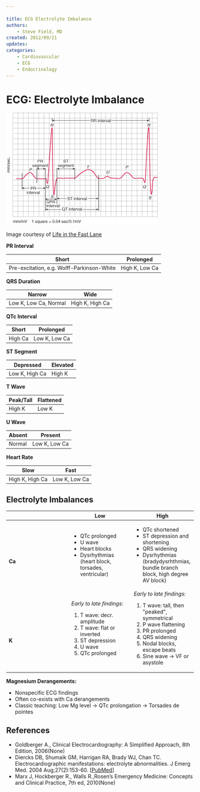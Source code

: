 ```yaml
---

title: ECG Electrolyte Imbalance
authors:
    - Steve Field, MD
created: 2012/09/21
updates:
categories:
    - Cardiovascular
    - ECG
    - Endocrinology
---
```


# ECG: Electrolyte Imbalance

![Normal ECG with overlay showing all the measurable intervals](image-1.png)

Image courtesy of [Life in the Fast Lane](https://lifeinthefastlane.com)

**PR Interval**

| Short                                      | Prolonged      |
| ------------------------------------------ | -------------- |
| Pre-excitation, e.g. Wolff-Parkinson-White | High K, Low Ca |

**QRS Duration**

| Narrow                | Wide            |
| --------------------- | --------------- |
| Low K, Low Ca, Normal | High K, High Ca |

**QTc Interval**

| Short   | Prolonged     |
| ------- | ------------- |
| High Ca | Low K, Low Ca |

**ST Segment**

| Depressed      | Elevated |
| -------------- | -------- |
| Low K, High Ca | High K   |

**T Wave**   

| Peak/Tall | Flattened |
| --------- | --------- |
| High K    | Low K     |

**U Wave**   

| Absent | Present       |
| ------ | ------------- |
| Normal | Low K, Low Ca |

**Heart Rate**   

| Slow            | Fast          |
| --------------- | ------------- |
| High K, High Ca | Low K, Low Ca |

## Electrolyte Imbalances

<table>
<colgroup>
<col width="33%" />
<col width="33%" />
<col width="33%" />
</colgroup>
<thead>
<tr class="header">
<th> </th>
<th><strong>Low</strong></th>
<th><strong>High</strong></th>
</tr>
</thead>
<tbody>
<tr class="odd">
<td><br />
<br />
<strong>Ca</strong></td>
<td><ul>
<li>QTc prolonged</li>
<li>U wave</li>
<li>Heart blocks</li>
<li>Dysrhythmias (heart block, torsades, ventricular)</li>
</ul></td>
<td><ul>
<li>QTc shortened</li>
<li>ST depression and shortening</li>
<li>QRS widening</li>
<li>Dysrhythmias (bradydysrhthmias, bundle branch block, high degree AV block)</li>
</ul></td>
</tr>
<tr class="even">
<td><br />
<br />
<br />
<strong>K</strong></td>
<td><em>Early to late findings:</em>
<ol>
<li>T wave: decr. amplitude</li>
<li>T wave: flat or inverted</li>
<li>ST depression</li>
<li>U wave</li>
<li>QTc prolonged</li>
</ol></td>
<td><em>Early to late findings:</em>
<ol>
<li>T wave: tall, then &quot;peaked&quot;, symmetrical</li>
<li>P wave flattening</li>
<li>PR prolonged</li>
<li>QRS widening</li>
<li>Nodal blocks, escape beats</li>
<li>Sine wave → VF or asystole</li>
</ol></td>
</tr>
</tbody>
</table>

**Magnesium Derangements:**

- Nonspecific ECG findings
- Often co-exists with Ca derangements
- Classic teaching: Low Mg level → QTc prolongation → Torsades de pointes

## References

- Goldberger A., Clinical Electrocardiography: A Simplified Approach, 8th Edition, 2006(None)
- Diercks DB, Shumaik GM, Harrigan RA, Brady WJ, Chan TC. Electrocardiographic manifestations: electrolyte abnormalities. J Emerg Med. 2004 Aug;27(2):153-60. [[PubMed](https://www.ncbi.nlm.nih.gov/pubmed/?term=15261358)]
- Marx J, Hockberger R., Walls R.,Rosen’s Emergency Medicine: Concepts and Clinical Practice, 7th ed, 2010(None)
